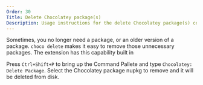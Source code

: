 ```yaml
---
Order: 30
Title: Delete Chocolatey package(s)
Description: Usage instructions for the delete Chocolatey package(s) command
---
```


Sometimes, you no longer need a package, or an older version of a package. `choco delete` makes it easy to remove those unnecessary packages. The extension has this capability built in

Press `Ctrl+Shift+P` to bring up the Command Pallete and type `Chocolatey: Delete Package`. Select the Chocolatey package nupkg to remove and it will be deleted from disk.
